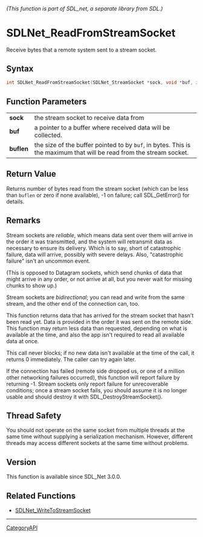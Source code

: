 ###### (This function is part of SDL_net, a separate library from SDL.)
# SDLNet_ReadFromStreamSocket

Receive bytes that a remote system sent to a stream socket.

## Syntax

```c
int SDLNet_ReadFromStreamSocket(SDLNet_StreamSocket *sock, void *buf, int buflen);

```

## Function Parameters

|                |                                                                                                                     |
| -------------- | ------------------------------------------------------------------------------------------------------------------- |
| **sock**       | the stream socket to receive data from                                                                              |
| **buf**        | a pointer to a buffer where received data will be collected.                                                        |
| **buflen**     | the size of the buffer pointed to by `buf`, in bytes. This is the maximum that will be read from the stream socket. |

## Return Value

Returns number of bytes read from the stream socket (which can be less than
`buflen` or zero if none available), -1 on failure; call SDL_GetError() for
details.

## Remarks

Stream sockets are _reliable_, which means data sent over them will arrive
in the order it was transmitted, and the system will retransmit data as
necessary to ensure its delivery. Which is to say, short of catastrophic
failure, data will arrive, possibly with severe delays. Also, "catastrophic
failure" isn't an uncommon event.

(This is opposed to Datagram sockets, which send chunks of data that might
arrive in any order, or not arrive at all, but you never wait for missing
chunks to show up.)

Stream sockets are _bidirectional_; you can read and write from the same
stream, and the other end of the connection can, too.

This function returns data that has arrived for the stream socket that
hasn't been read yet. Data is provided in the order it was sent on the
remote side. This function may return less data than requested, depending
on what is available at the time, and also the app isn't required to read
all available data at once.

This call never blocks; if no new data isn't available at the time of the
call, it returns 0 immediately. The caller can try again later.

If the connection has failed (remote side dropped us, or one of a million
other networking failures occurred), this function will report failure by
returning -1. Stream sockets only report failure for unrecoverable
conditions; once a stream socket fails, you should assume it is no longer
usable and should destroy it with SDL_DestroyStreamSocket().

## Thread Safety

You should not operate on the same socket from multiple threads at the same
time without supplying a serialization mechanism. However, different
threads may access different sockets at the same time without problems.

## Version

This function is available since SDL_Net 3.0.0.

## Related Functions

* [SDLNet_WriteToStreamSocket](SDLNet_WriteToStreamSocket.md)

----
[CategoryAPI](CategoryAPI.md)
